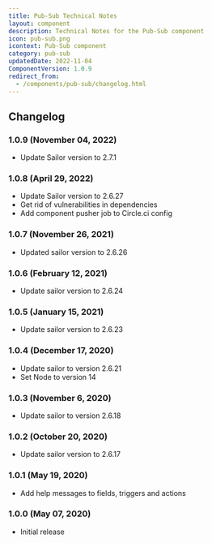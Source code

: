 ```yaml
---
title: Pub-Sub Technical Notes
layout: component
description: Technical Notes for the Pub-Sub component
icon: pub-sub.png
icontext: Pub-Sub component
category: pub-sub
updatedDate: 2022-11-04
ComponentVersion: 1.0.9
redirect_from:
  - /components/pub-sub/changelog.html
---
```


## Changelog

### 1.0.9 (November 04, 2022)

* Update Sailor version to 2.7.1

### 1.0.8 (April 29, 2022)

* Update Sailor version to 2.6.27
* Get rid of vulnerabilities in dependencies
* Add component pusher job to Circle.ci config

### 1.0.7 (November 26, 2021)

* Updated sailor version to 2.6.26

### 1.0.6 (February 12, 2021)

* Update sailor version to 2.6.24

### 1.0.5 (January 15, 2021)

* Update sailor version to 2.6.23

### 1.0.4 (December 17, 2020)

* Update sailor to version 2.6.21
* Set Node to version 14

### 1.0.3 (November 6, 2020)

* Update sailor to version 2.6.18

### 1.0.2 (October 20, 2020)

* Update sailor version to 2.6.17

### 1.0.1 (May 19, 2020)

* Add help messages to fields, triggers and actions

### 1.0.0 (May 07, 2020)

* Initial release
